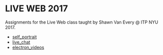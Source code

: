 # LIVE WEB 2017

Assignments for the Live Web class taught by Shawn Van Every @ ITP NYU 2017.

- [self_portrait](/self_portrait)
- [live_chat](/live_chat)
- [electron_videos](/videochat_electron)
